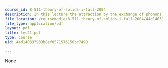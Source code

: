 ```yaml
---
course_id: 8-511-theory-of-solids-i-fall-2004
description: In this lecture the attraction by the exchange of phonons is explained.
file_location: /coursemedia/8-511-theory-of-solids-i-fall-2004/44d140337933b8ef0571576150bc7490_lec21.pdf
file_type: application/pdf
layout: pdf
title: lec21.pdf
type: course
uid: 44d140337933b8ef0571576150bc7490

---
```

None